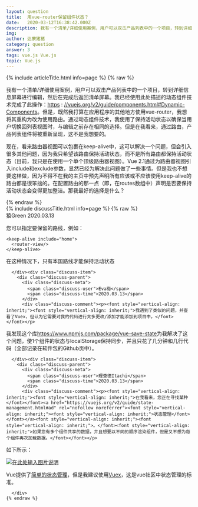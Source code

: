 ```yaml
---
layout: question
title:  用vue-router保留组件状态？
date:   2020-03-12T16:38:42.000Z
description: 我有一个清单/详细使用案例，用户可以双击产品列表中的一个项目，转到详细信息屏幕进行编辑，然后在完成后返回清单屏幕。我已经使用此处描述的动态组件技术完成了此...
img: 
author: 达蒙猪猪
category: question
answer: 3
tags: vue.js Vue.js
topic: Vue.js
---
```

<div class="article-root">
  <div class="article">
    {% include articleTitle.html info=page %}
    {% raw %}
    <div class="article-content"><p><font style="vertical-align: inherit;"><font style="vertical-align: inherit;">我有一个清单/详细使用案例，用户可以双击产品列表中的一个项目，转到详细信息屏幕进行编辑，然后在完成后返回清单屏幕。</font><font style="vertical-align: inherit;">我已经使用此处描述的动态组件技术完成了此操作：</font></font><a href="https://vuejs.org/v2/guide/components.html#Dynamic-Components" rel="noreferrer"><font style="vertical-align: inherit;"><font style="vertical-align: inherit;">https</font></font></a><font style="vertical-align: inherit;"><font style="vertical-align: inherit;"> : </font><a href="https://vuejs.org/v2/guide/components.html#Dynamic-Components" rel="noreferrer"><font style="vertical-align: inherit;">//vuejs.org/v2/guide/components.html#Dynamic-Components</font></a><font style="vertical-align: inherit;">。</font><font style="vertical-align: inherit;">但是，既然我打算在应用程序的其他地方使用vue-router，我想将其重构为改为使用路由。</font><font style="vertical-align: inherit;">通过动态组件技术，我使用了保持活动状态以确保当用户切换回列表视图时，与编辑之前存在相同的选择。</font><font style="vertical-align: inherit;">但是在我看来，通过路由，产品列表组件将被重新呈现，这不是我想要的。</font></font></p>

<p><font style="vertical-align: inherit;"><font style="vertical-align: inherit;">现在，看来路由器视图可以包裹在keep-alive中，这可以解决一个问题，但会引入很多其他问题，因为我只希望该路由保持活动状态，而不是所有路由都保持活动状态（目前，我只是在使用一个单个顶级路由器视图）。</font><font style="vertical-align: inherit;">Vue 2.1通过为路由器视图引入include和exclude参数，显然已经为解决此问题做了一些事情。</font><font style="vertical-align: inherit;">但是我也不想要这样做，因为不得不在我的主页中预先声明所有应该或不应该使用keep-alive的路由都是很笨拙的。</font><font style="vertical-align: inherit;">在配置路由的那一点（即，在routes数组中）声明是否要保持活动状态会变得更加整洁。</font><font style="vertical-align: inherit;">那我最好的选择是什么？</font></font></p></div>
    {% endraw %}
  </div>

  <div class="discuss-wrapper">
    {% include discussTitle.html info=page %}
    {% raw %}
    <div class="discuss-item">
        <div class="discuss-parent">
          <div class="discuss-meta">
            <span class="discuss-user">猿Green</span>
            <span class="discuss-time">2020.03.13</span>
          </div>
          <div class="discuss-comment"><p><font style="vertical-align: inherit;"><font style="vertical-align: inherit;">您可以指定要保留的路线，例如：</font></font></p>

<pre><code>&lt;keep-alive include="home"&gt;<font></font>
  &lt;router-view/&gt;<font></font>
&lt;/keep-alive&gt;<font></font>
</code></pre>

<p><font style="vertical-align: inherit;"><font style="vertical-align: inherit;">在这种情况下，只有本国路线才能保持活动状态</font></font></p></div>
        </div>
        
      </div><div class="discuss-item">
        <div class="discuss-parent">
          <div class="discuss-meta">
            <span class="discuss-user">Eva梅</span>
            <span class="discuss-time">2020.03.13</span>
          </div>
          <div class="discuss-comment"><p><font style="vertical-align: inherit;"><font style="vertical-align: inherit;">我遇到了类似的问题，并查看了Vuex，但认为它需要对我的代码进行太多更改/添加才能添加到项目中。</font></font></p>

<p><font style="vertical-align: inherit;"><font style="vertical-align: inherit;">我发现这个库</font></font><a href="https://www.npmjs.com/package/vue-save-state" rel="nofollow noreferrer"><font style="vertical-align: inherit;"><font style="vertical-align: inherit;">https://www.npmjs.com/package/vue-save-state</font></font></a><font style="vertical-align: inherit;"><font style="vertical-align: inherit;">为我解决了这个问题，使1个组件的状态与localStorage保持同步，并且只花了几分钟和几行代码（全部记录在软件包的Github页中）。</font></font></p></div>
        </div>
        
      </div><div class="discuss-item">
        <div class="discuss-parent">
          <div class="discuss-meta">
            <span class="discuss-user">理查德Itachi</span>
            <span class="discuss-time">2020.03.13</span>
          </div>
          <div class="discuss-comment"><p><font style="vertical-align: inherit;"><font style="vertical-align: inherit;">在我看来，您正在寻找某种</font></font><a href="https://vuejs.org/v2/guide/state-management.html#ad" rel="nofollow noreferrer"><font style="vertical-align: inherit;"><font style="vertical-align: inherit;">状态管理</font></font></a><font style="vertical-align: inherit;"><font style="vertical-align: inherit;">。</font><font style="vertical-align: inherit;">如果您有多个组件共享的数据，并且想要以不同的顺序渲染组件，但是又不想为每个组件再次加载数据。</font></font></p>

<p><font style="vertical-align: inherit;"><font style="vertical-align: inherit;">如下所示：</font></font></p>

<p><a href="https://i.stack.imgur.com/86tHf.png" rel="nofollow noreferrer"><img src="https://i.stack.imgur.com/86tHf.png" alt="在此处输入图片说明"></a></p>

<p><font style="vertical-align: inherit;"><font style="vertical-align: inherit;">Vue提供了</font></font><a href="https://vuejs.org/v2/guide/state-management.html#Simple-State-Management-from-Scratch" rel="nofollow noreferrer"><font style="vertical-align: inherit;"><font style="vertical-align: inherit;">简单的状态管理</font></font></a><font style="vertical-align: inherit;"><font style="vertical-align: inherit;">，但是我建议使用</font></font><a href="https://vuex.vuejs.org/en/" rel="nofollow noreferrer"><font style="vertical-align: inherit;"><font style="vertical-align: inherit;">Vuex</font></font></a><font style="vertical-align: inherit;"><font style="vertical-align: inherit;">，这是vue社区中状态管理的标准。</font></font></p></div>
        </div>
        
      </div>
    {% endraw %}
  </div>
<div>
